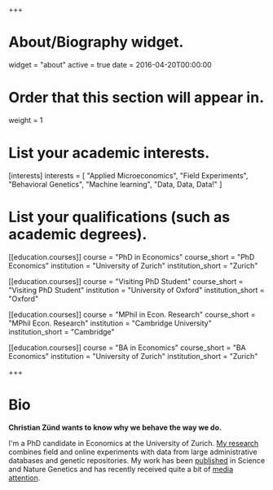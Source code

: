 +++
# About/Biography widget.
widget = "about"
active = true
date = 2016-04-20T00:00:00

# Order that this section will appear in.
weight = 1

# List your academic interests.
[interests]
  interests = [
    "Applied Microeconomics",
    "Field Experiments",
    "Behavioral Genetics",
    "Machine learning",
    "Data, Data, Data!"
  ]

# List your qualifications (such as academic degrees).
[[education.courses]]
  course = "PhD in Economics"
  course_short = "PhD Economics"
  institution = "University of Zurich"
  institution_short = "Zurich"

[[education.courses]]
  course = "Visiting PhD Student"
  course_short = "Visiting PhD Student"
  institution = "University of Oxford"
  institution_short = "Oxford"

[[education.courses]]
  course = "MPhil in Econ. Research"
  course_short = "MPhil Econ. Research"
  institution = "Cambridge University"
  institution_short = "Cambridge"

[[education.courses]]
  course = "BA in Economics"
  course_short = "BA Economics"
  institution = "University of Zurich"
  institution_short = "Zurich"


+++

# <span class="style-widget-title">Bio</span>

**Christian Zünd wants to know why we behave the way we do.**

I'm a PhD candidate in Economics at the University of Zurich. [My research](#projects) combines field and online experiments with data from large administrative databases and genetic repositories. My work has been [published](#featured) in Science and Nature Genetics and has recently received quite a bit of [media attention](/publication/cohn-2019).